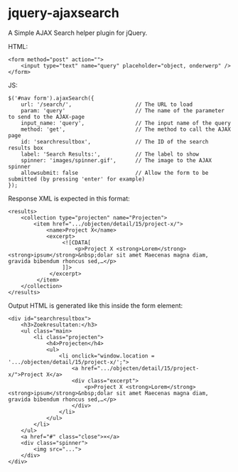 jquery-ajaxsearch
=================

A Simple AJAX Search helper plugin for jQuery.
 
HTML:

    <form method="post" action="">
        <input type="text" name="query" placeholder="object, onderwerp" />
    </form>

JS:

	$('#nav form').ajaxSearch({
	    url: '/search/',                    // The URL to load
	    param: 'query'                      // The name of the parameter to send to the AJAX-page
	    input_name: 'query',                // The input name of the query
	    method: 'get',                      // The method to call the AJAX page
	    id: 'searchresultbox',              // The ID of the search results box
	    label: 'Search Results:',           // The label to show
	    spinner: 'images/spinner.gif',      // The image to the AJAX spinner
	    allowsubmit: false                  // Allow the form to be submitted (by pressing 'enter' for example)
	});
	

Response XML is expected in this format:

    <results>
        <collection type="projecten" name="Projecten">
            <item href=".../objecten/detail/15/project-x/">
                <name>Project X</name>
                <excerpt>
                     <![CDATA[
                         <p>Project X <strong>Lorem</strong> <strong>ipsum</strong>&nbsp;dolar sit amet Maecenas magna diam, gravida bibendum rhoncus sed,…</p>
                     ]]>
                 </excerpt>
             </item>
        </collection>
    </results>

Output HTML is generated like this inside the form element:

    <div id="searchresultbox">
        <h3>Zoekresultaten:</h3>
        <ul class="main>
            <li class="projecten">
                <h4>Projecten</h4>
                <ul>
                    <li onclick="window.location = '.../objecten/detail/15/project-x/';">
                        <a href=".../objecten/detail/15/project-x/">Project X</a>
                        <div class="excerpt">
                            <p>Project X <strong>Lorem</strong> <strong>ipsum</strong>&nbsp;dolar sit amet Maecenas magna diam, gravida bibendum rhoncus sed,…</p>
                        </div>
                    </li>
                </ul>
            </li>
        </ul>
        <a href="#" class="close">×</a>
        <div class="spinner">
            <img src="...">
        </div>
    </div>


